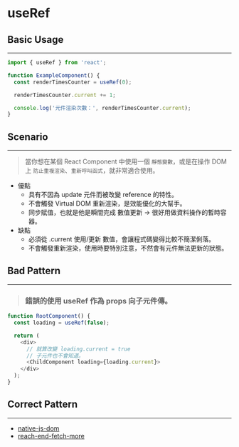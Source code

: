 # useRef

## Basic Usage
---
```typescript
import { useRef } from 'react';

function ExampleComponent() {
  const renderTimesCounter = useRef(0);

  renderTimesCounter.current += 1;

  console.log('元件渲染次數：', renderTimesCounter.current);
}
```

## Scenario
---
> 當你想在某個 React Component 中使用一個 ```靜態變數```，或是在操作 DOM 上 ```防止重複渲染```、```重新呼叫函式```，就非常適合使用。
* 優點
  - 具有不因為 update 元件而被改變 reference 的特性。
  - 不會觸發 Virtual DOM 重新渲染，是效能優化的大幫手。
  - 同步賦值，也就是他是瞬間完成 數值更新 -> 很好用做資料操作的暫時容器。
* 缺點
  - 必須從 .current 使用/更新 數值，會讓程式碼變得比較不簡潔俐落。
  - 不會觸發重新渲染，使用時要特別注意，不然會有元件無法更新的狀態。

## Bad Pattern
---
> ### 錯誤的使用 useRef 作為 props 向子元件傳。

```typescript
function RootComponent() {
  const loading = useRef(false);

  return (
    <div>
      // 就算改變 loading.current = true
      // 子元件也不會知道。
      <ChildComponent loading={loading.current}>
    </div>
  );
}
```

## Correct Pattern

---

- [native-js-dom](./native-js-dom.md)
- [reach-end-fetch-more](./reach-end-fetch-more.md)